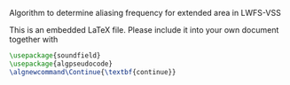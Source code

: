
Algorithm to determine aliasing frequency for extended area in LWFS-VSS

This is an embedded LaTeX file. Please include it into your own document together with
```LaTeX
\usepackage{soundfield}
\usepackage{algpseudocode}
\algnewcommand\Continue{\textbf{continue}}
```
